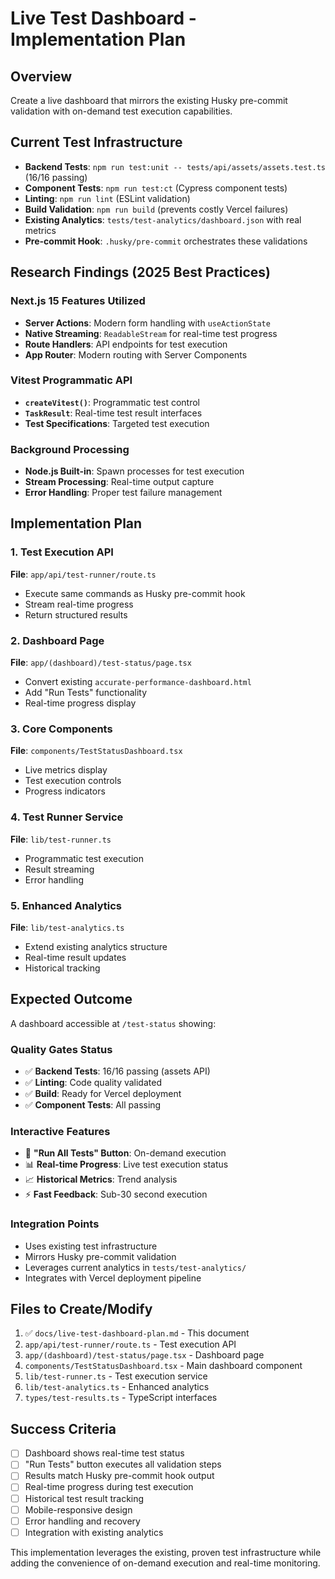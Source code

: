 # Live Test Dashboard - Implementation Plan

## Overview
Create a live dashboard that mirrors the existing Husky pre-commit validation with on-demand test execution capabilities.

## Current Test Infrastructure
- **Backend Tests**: `npm run test:unit -- tests/api/assets/assets.test.ts` (16/16 passing)
- **Component Tests**: `npm run test:ct` (Cypress component tests)  
- **Linting**: `npm run lint` (ESLint validation)
- **Build Validation**: `npm run build` (prevents costly Vercel failures)
- **Existing Analytics**: `tests/test-analytics/dashboard.json` with real metrics
- **Pre-commit Hook**: `.husky/pre-commit` orchestrates these validations

## Research Findings (2025 Best Practices)

### Next.js 15 Features Utilized
- **Server Actions**: Modern form handling with `useActionState`
- **Native Streaming**: `ReadableStream` for real-time test progress
- **Route Handlers**: API endpoints for test execution
- **App Router**: Modern routing with Server Components

### Vitest Programmatic API
- **`createVitest()`**: Programmatic test control
- **`TaskResult`**: Real-time test result interfaces  
- **Test Specifications**: Targeted test execution

### Background Processing
- **Node.js Built-in**: Spawn processes for test execution
- **Stream Processing**: Real-time output capture
- **Error Handling**: Proper test failure management

## Implementation Plan

### 1. Test Execution API
**File**: `app/api/test-runner/route.ts`
- Execute same commands as Husky pre-commit hook
- Stream real-time progress
- Return structured results

### 2. Dashboard Page  
**File**: `app/(dashboard)/test-status/page.tsx`
- Convert existing `accurate-performance-dashboard.html`
- Add "Run Tests" functionality
- Real-time progress display

### 3. Core Components
**File**: `components/TestStatusDashboard.tsx`
- Live metrics display
- Test execution controls
- Progress indicators

### 4. Test Runner Service
**File**: `lib/test-runner.ts`
- Programmatic test execution
- Result streaming
- Error handling

### 5. Enhanced Analytics
**File**: `lib/test-analytics.ts`
- Extend existing analytics structure
- Real-time result updates
- Historical tracking

## Expected Outcome

A dashboard accessible at `/test-status` showing:

### Quality Gates Status
- ✅ **Backend Tests**: 16/16 passing (assets API)
- ✅ **Linting**: Code quality validated  
- ✅ **Build**: Ready for Vercel deployment
- ✅ **Component Tests**: All passing

### Interactive Features
- 🔄 **"Run All Tests" Button**: On-demand execution
- 📊 **Real-time Progress**: Live test execution status
- 📈 **Historical Metrics**: Trend analysis
- ⚡ **Fast Feedback**: Sub-30 second execution

### Integration Points
- Uses existing test infrastructure
- Mirrors Husky pre-commit validation
- Leverages current analytics in `tests/test-analytics/`
- Integrates with Vercel deployment pipeline

## Files to Create/Modify

1. ✅ `docs/live-test-dashboard-plan.md` - This document
2. `app/api/test-runner/route.ts` - Test execution API
3. `app/(dashboard)/test-status/page.tsx` - Dashboard page
4. `components/TestStatusDashboard.tsx` - Main dashboard component
5. `lib/test-runner.ts` - Test execution service
6. `lib/test-analytics.ts` - Enhanced analytics
7. `types/test-results.ts` - TypeScript interfaces

## Success Criteria

- [ ] Dashboard shows real-time test status
- [ ] "Run Tests" button executes all validation steps
- [ ] Results match Husky pre-commit hook output
- [ ] Real-time progress during test execution
- [ ] Historical test result tracking
- [ ] Mobile-responsive design
- [ ] Error handling and recovery
- [ ] Integration with existing analytics

This implementation leverages the existing, proven test infrastructure while adding the convenience of on-demand execution and real-time monitoring.